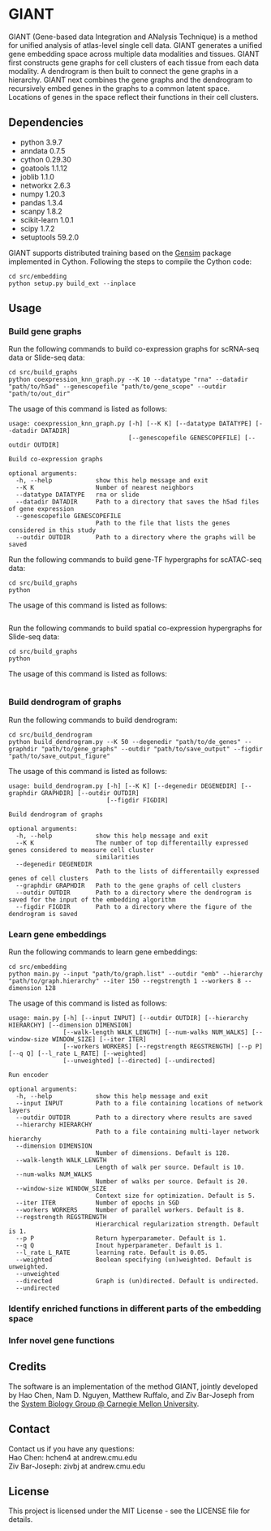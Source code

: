 # GIANT
GIANT (Gene-based data Integration and ANalysis Technique) is a method for unified analysis of atlas-level single cell data. GIANT generates a unified gene embedding space across multiple data modalities and tissues. GIANT first constructs gene graphs for cell clusters of each tissue from each data modality. A dendrogram is then built to connect the gene graphs in a hierarchy. GIANT next combines the gene graphs and the dendrogram to recursively embed genes in the graphs to a common latent space. Locations of genes in the space reflect their functions in their cell clusters.

## Dependencies
- python 3.9.7</br>
- anndata 0.7.5</br>
- cython 0.29.30</br>
- goatools 1.1.12</br>
- joblib 1.1.0</br>
- networkx 2.6.3</br>
- numpy 1.20.3</br>
- pandas 1.3.4</br>
- scanpy 1.8.2</br>
- scikit-learn 1.0.1</br>
- scipy 1.7.2</br>
- setuptools 59.2.0</br>

GIANT supports distributed training based on the [Gensim](https://radimrehurek.com/gensim/apiref.html#api-reference) package implemented in Cython. Following the steps to compile the Cython code:
```
cd src/embedding
python setup.py build_ext --inplace
```

## Usage
### Build gene graphs
Run the following commands to build co-expression graphs for scRNA-seq data or Slide-seq data:
```
cd src/build_graphs
python coexpression_knn_graph.py --K 10 --datatype "rna" --datadir "path/to/h5ad" --genescopefile "path/to/gene_scope" --outdir "path/to/out_dir"
```

The usage of this command is listed as follows:
```
usage: coexpression_knn_graph.py [-h] [--K K] [--datatype DATATYPE] [--datadir DATADIR]
                                 [--genescopefile GENESCOPEFILE] [--outdir OUTDIR]

Build co-expression graphs

optional arguments:
  -h, --help            show this help message and exit
  --K K                 Number of nearest neighbors
  --datatype DATATYPE   rna or slide
  --datadir DATADIR     Path to a directory that saves the h5ad files of gene expression
  --genescopefile GENESCOPEFILE
                        Path to the file that lists the genes considered in this study
  --outdir OUTDIR       Path to a directory where the graphs will be saved
```

Run the following commands to build gene-TF hypergraphs for scATAC-seq data:
```
cd src/build_graphs
python
```

The usage of this command is listed as follows:
```
```

Run the following commands to build spatial co-expression hypergraphs for Slide-seq data:
```
cd src/build_graphs
python
```

The usage of this command is listed as follows:
```
```



### Build dendrogram of graphs
Run the following commands to build dendrogram:
```
cd src/build_dendrogram
python build_dendrogram.py --K 50 --degenedir "path/to/de_genes" --graphdir "path/to/gene_graphs" --outdir "path/to/save_output" --figdir "path/to/save_output_figure"
```

The usage of this command is listed as follows:
```
usage: build_dendrogram.py [-h] [--K K] [--degenedir DEGENEDIR] [--graphdir GRAPHDIR] [--outdir OUTDIR]
                           [--figdir FIGDIR]

Build dendrogram of graphs

optional arguments:
  -h, --help            show this help message and exit
  --K K                 The number of top differentailly expressed genes considered to measure cell cluster
                        similarities
  --degenedir DEGENEDIR
                        Path to the lists of differentailly expressed genes of cell clusters
  --graphdir GRAPHDIR   Path to the gene graphs of cell clusters
  --outdir OUTDIR       Path to a directory where the dendrogram is saved for the input of the embedding algorithm
  --figdir FIGDIR       Path to a directory where the figure of the dendrogram is saved
```

### Learn gene embeddings
Run the following commands to learn gene embeddings:
```
cd src/embedding
python main.py --input "path/to/graph.list" --outdir "emb" --hierarchy "path/to/graph.hierarchy" --iter 150 --regstrength 1 --workers 8 --dimension 128
```

The usage of this command is listed as follows:
```
usage: main.py [-h] [--input INPUT] [--outdir OUTDIR] [--hierarchy HIERARCHY] [--dimension DIMENSION]
               [--walk-length WALK_LENGTH] [--num-walks NUM_WALKS] [--window-size WINDOW_SIZE] [--iter ITER]
               [--workers WORKERS] [--regstrength REGSTRENGTH] [--p P] [--q Q] [--l_rate L_RATE] [--weighted]
               [--unweighted] [--directed] [--undirected]

Run encoder

optional arguments:
  -h, --help            show this help message and exit
  --input INPUT         Path to a file containing locations of network layers
  --outdir OUTDIR       Path to a directory where results are saved
  --hierarchy HIERARCHY
                        Path to a file containing multi-layer network hierarchy
  --dimension DIMENSION
                        Number of dimensions. Default is 128.
  --walk-length WALK_LENGTH
                        Length of walk per source. Default is 10.
  --num-walks NUM_WALKS
                        Number of walks per source. Default is 20.
  --window-size WINDOW_SIZE
                        Context size for optimization. Default is 5.
  --iter ITER           Number of epochs in SGD
  --workers WORKERS     Number of parallel workers. Default is 8.
  --regstrength REGSTRENGTH
                        Hierarchical regularization strength. Default is 1.
  --p P                 Return hyperparameter. Default is 1.
  --q Q                 Inout hyperparameter. Default is 1.
  --l_rate L_RATE       learning rate. Default is 0.05.
  --weighted            Boolean specifying (un)weighted. Default is unweighted.
  --unweighted
  --directed            Graph is (un)directed. Default is undirected.
  --undirected
```

### Identify enriched functions in different parts of the embedding space
### Infer novel gene functions

## Credits
The software is an implementation of the method GIANT, jointly developed by Hao Chen, Nam D. Nguyen, Matthew Ruffalo, and Ziv Bar-Joseph from the [System Biology Group @ Carnegie Mellon University](http://sb.cs.cmu.edu/).

## Contact
Contact us if you have any questions:</br>
Hao Chen: hchen4 at andrew.cmu.edu</br>
Ziv Bar-Joseph: zivbj at andrew.cmu.edu</br>

## License
This project is licensed under the MIT License - see the LICENSE file for details.
